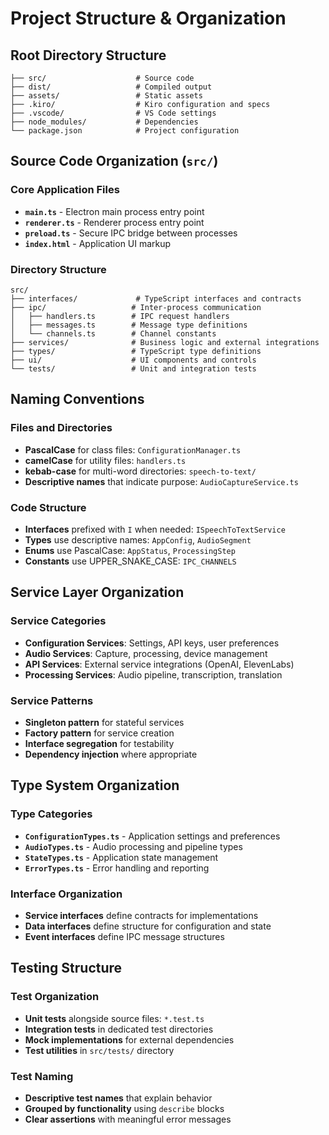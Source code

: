 # Project Structure & Organization

## Root Directory Structure

```
├── src/                    # Source code
├── dist/                   # Compiled output
├── assets/                 # Static assets
├── .kiro/                  # Kiro configuration and specs
├── .vscode/                # VS Code settings
├── node_modules/           # Dependencies
└── package.json            # Project configuration
```

## Source Code Organization (`src/`)

### Core Application Files
- **`main.ts`** - Electron main process entry point
- **`renderer.ts`** - Renderer process entry point  
- **`preload.ts`** - Secure IPC bridge between processes
- **`index.html`** - Application UI markup

### Directory Structure
```
src/
├── interfaces/             # TypeScript interfaces and contracts
├── ipc/                   # Inter-process communication
│   ├── handlers.ts        # IPC request handlers
│   ├── messages.ts        # Message type definitions
│   └── channels.ts        # Channel constants
├── services/              # Business logic and external integrations
├── types/                 # TypeScript type definitions
├── ui/                    # UI components and controls
└── tests/                 # Unit and integration tests
```

## Naming Conventions

### Files and Directories
- **PascalCase** for class files: `ConfigurationManager.ts`
- **camelCase** for utility files: `handlers.ts`
- **kebab-case** for multi-word directories: `speech-to-text/`
- **Descriptive names** that indicate purpose: `AudioCaptureService.ts`

### Code Structure
- **Interfaces** prefixed with `I` when needed: `ISpeechToTextService`
- **Types** use descriptive names: `AppConfig`, `AudioSegment`
- **Enums** use PascalCase: `AppStatus`, `ProcessingStep`
- **Constants** use UPPER_SNAKE_CASE: `IPC_CHANNELS`

## Service Layer Organization

### Service Categories
- **Configuration Services**: Settings, API keys, user preferences
- **Audio Services**: Capture, processing, device management
- **API Services**: External service integrations (OpenAI, ElevenLabs)
- **Processing Services**: Audio pipeline, transcription, translation

### Service Patterns
- **Singleton pattern** for stateful services
- **Factory pattern** for service creation
- **Interface segregation** for testability
- **Dependency injection** where appropriate

## Type System Organization

### Type Categories
- **`ConfigurationTypes.ts`** - Application settings and preferences
- **`AudioTypes.ts`** - Audio processing and pipeline types
- **`StateTypes.ts`** - Application state management
- **`ErrorTypes.ts`** - Error handling and reporting

### Interface Organization
- **Service interfaces** define contracts for implementations
- **Data interfaces** define structure for configuration and state
- **Event interfaces** define IPC message structures

## Testing Structure

### Test Organization
- **Unit tests** alongside source files: `*.test.ts`
- **Integration tests** in dedicated test directories
- **Mock implementations** for external dependencies
- **Test utilities** in `src/tests/` directory

### Test Naming
- **Descriptive test names** that explain behavior
- **Grouped by functionality** using `describe` blocks
- **Clear assertions** with meaningful error messages